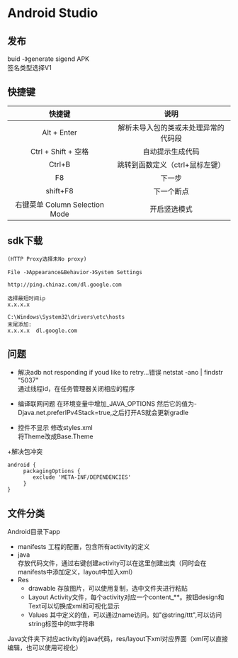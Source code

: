 # Android Studio

## 发布

buid -》generate sigend APK  
签名类型选择V1

## 快捷键

|快捷键                            |                 说明                                   |
| :-:                             |    :-:                                                  |
|Alt + Enter                      |    解析未导入包的类或未处理异常的代码段                    |
|Ctrl + Shift + 空格              |      自动提示生成代码                                    |
|Ctrl+B                           |    跳转到函数定义（ctrl+鼠标左键）                     |
|F8                               |     下一步                                              |
|shift+F8                         |   下一个断点                                            |
|右键菜单 Column Selection Mode    |      开启竖选模式                                         |


## sdk下载
```
(HTTP Proxy选择未No proxy)

File -》Appearance&Behavior-》System Settings

http://ping.chinaz.com/dl.google.com

选择最短时间ip
x.x.x.x

C:\Windows\System32\drivers\etc\hosts
末尾添加:
x.x.x.x  dl.google.com
```

## 问题

+ 解决adb not responding if youd like to retry...错误
netstat -ano | findstr "5037"  
通过线程id，在任务管理器关闭相应的程序  

+ 编译联网问题 
在环境变量中增加_JAVA_OPTIONS 然后它的值为-Djava.net.preferIPv4Stack=true,之后打开AS就会更新gradle

+ 控件不显示
修改styles.xml  
将Theme改成Base.Theme

+解决包冲突
```
android {
     packagingOptions {
        exclude 'META-INF/DEPENDENCIES'
     }
}
```

## 文件分类

Android目录下app

+ manifests
  工程的配置，包含所有activity的定义
+ java  
  存放代码文件，通过右键创建activity可以在这里创建出类（同时会在manifests中添加定义，layout中加入xml）
+ Res  
  + drawable
    存放图片，可以使用复制，选中文件夹进行粘贴
  + Layout
    Activity文件，每个activity对应一个content_**。按钮design和Text可以切换成xml和可视化显示
  + Values
    其中定义的值，可以通过name访问。如"@string/ttt",可以访问string标签中的ttt字符串 

Java文件夹下对应activity的java代码，res/layout下xml对应界面（xml可以直接编辑，也可以使用可视化）